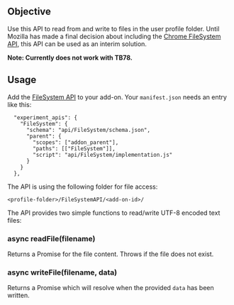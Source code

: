 ## Objective

Use this API to read from and write to files in the user profile folder. Until Mozilla has made a final decision about including the [Chrome FileSystem API](https://web.dev/file-system-access/), this API can be used as an interim solution.

**Note: Currently does not work with TB78.**

## Usage

Add the [FileSystem API](https://github.com/thundernest/addon-developer-support/tree/master/auxiliary-apis/FileSystem) to your add-on. Your `manifest.json` needs an entry like this:

```
  "experiment_apis": {
    "FileSystem": {
      "schema": "api/FileSystem/schema.json",
      "parent": {
        "scopes": ["addon_parent"],
        "paths": [["FileSystem"]],
        "script": "api/FileSystem/implementation.js"
      }
    }
  },
```

The API is using the following folder for file access:

```
<profile-folder>/FileSystemAPI/<add-on-id>/
```

The API provides two simple functions to read/write UTF-8 encoded text files:

### async readFile(filename)

Returns a Promise for the file content. Throws if the file does not exist. 


### async writeFile(filename, data)

Returns a Promise which will resolve when the provided `data` has been written.
